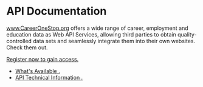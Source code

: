 # API Documentation

www.CareerOneStop.org offers a wide range of career, employment and education data as Web API Services, allowing third parties to obtain quality-controlled data sets and seamlessly integrate them into their own websites. Check them out.

<a href="https://www.careeronestop.org/Developers/WebAPI/registration.aspx "> Register now to gain access.</a> 

*    <a href="https://www.careeronestop.org/Developers/WebAPI/whats-available.aspx">What's Available .</a>
*    <a href="https://www.careeronestop.org/Developers/WebAPI/technical-information.aspx">API Technical Information .</a>
